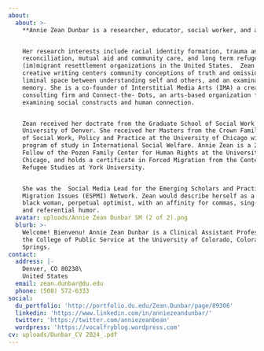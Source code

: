 ```yaml
---
about:
  about: >-
    **Annie Zean Dunbar is a researcher, educator, social worker, and artist.** 


    Her research interests include racial identity formation, trauma and
    reconciliation, mutual aid and community care, and long term refugee and
    (im)migrant resettlement organizations in the United States.  Zean’s
    creative writing centers community conceptions of truth and omission, the
    liminal space between understanding self and others, and an examination of
    memory. She is a co-founder of Interstitial Media Arts (IMA) a creative
    consulting firm and Connect-the- Dots, an arts-based organization focused on
    examining social constructs and human connection. 


    Zean received her doctrate from the Graduate School of Social Work at the
    University of Denver. She received her Masters from the Crown Family School
    of Social Work, Policy and Practice at the University of Chicago with a
    program of study in International Social Welfare. Annie Zean is a 2014
    Fellow of the Pozen Family Center for Human Rights at the University of
    Chicago, and holds a certificate in Forced Migration from the Center for
    Refugee Studies at York University. 


    She was the  Social Media Lead for the Emerging Scholars and Practitioner on
    Migration Issues (ESPMI) Network. Zean would describe herself as a post-goth
    black woman, perpetual optimist, with an affinity for commas, sing-alongs,
    and referential humor.
  avatar: uploads/Annie Zean Dunbar SM (2 of 2).png
  blurb: >-
    Welcome! Bienvenu! Annie Zean Dunbar is a Clinical Assistant Professor in
    the College of Public Service at the University of Colorado, Colorado
    Springs.
contact:
  address: |-
    Denver, CO 80238\
    United States
  email: zean.dunbar@du.edu
  phone: (508) 572-6333
social:
  du_portfolio: 'http://portfolio.du.edu/Zean.Dunbar/page/89306'
  linkedin: 'https://www.linkedin.com/in/anniezeandunbar/'
  twitter: 'https://twitter.com/anniezeanbean'
  wordpress: 'https://vocalfryblog.wordpress.com'
cv: uploads/Dunbar_CV 2024_.pdf
---
```


